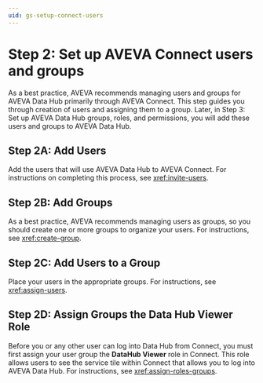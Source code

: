 ```yaml
---
uid: gs-setup-connect-users
---
```


# Step 2: Set up AVEVA Connect users and groups

As a best practice, AVEVA recommends managing users and groups for AVEVA Data Hub primarily through AVEVA Connect. This step guides you through creation of users and assigning them to a group. Later, in Step 3: Set up AVEVA Data Hub groups, roles, and permissions, you will add these users and groups to AVEVA Data Hub.

## Step 2A: Add Users

Add the users that will use AVEVA Data Hub to AVEVA Connect. For instructions on completing this process, see <xref:invite-users>.

## Step 2B: Add Groups

As a best practice, AVEVA recommends managing users as groups, so you should create one or more groups to organize your users. For instructions, see <xref:create-group>.

## Step 2C: Add Users to a Group

Place your users in the appropriate groups. For instructions, see <xref:assign-users>.

## Step 2D: Assign Groups the Data Hub Viewer Role

Before you or any other user can log into Data Hub from Connect, you must first assign your user group the **DataHub Viewer** role in Connect. This role allows users to see the service tile within Connect that allows you to log into AVEVA Data Hub. For instructions, see <xref:assign-roles-groups>.
